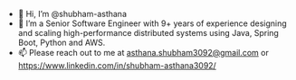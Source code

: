 - 👋 Hi, I’m @shubham-asthana
- 👀 I’m a Senior Software Engineer with 9+ years of experience designing and scaling high-performance distributed systems using Java, Spring Boot, Python and AWS.
- 📫 Please reach out to me at asthana.shubham3092@gmail.com or https://www.linkedin.com/in/shubham-asthana3092/

<!---
shubham-asthana/shubham-asthana is a ✨ special ✨ repository because its `README.md` (this file) appears on your GitHub profile.
You can click the Preview link to take a look at your changes.
--->
